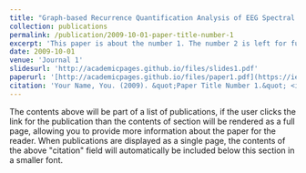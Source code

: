 ```yaml
---
title: "Graph-based Recurrence Quantification Analysis of EEG Spectral Dynamics for Motor Imagery-based BCIs"
collection: publications
permalink: /publication/2009-10-01-paper-title-number-1
excerpt: 'This paper is about the number 1. The number 2 is left for future work.'
date: 2009-10-01
venue: 'Journal 1'
slidesurl: 'http://academicpages.github.io/files/slides1.pdf'
paperurl: '[http://academicpages.github.io/files/paper1.pdf](https://ieeexplore.ieee.org/stamp/stamp.jsp?arnumber=9630068&casa_token=dX7CFc6ci6kAAAAA:SPK3LwsmxtuBwwj0_mKtKp8XWrQX10g9_EcqXzMXdkXHiijnPTrF6fHVpcN6SW7tZfQrUN6lJg&tag=1)'
citation: 'Your Name, You. (2009). &quot;Paper Title Number 1.&quot; <i>Journal 1</i>. 1(1).'
---
```


The contents above will be part of a list of publications, if the user clicks the link for the publication than the contents of section will be rendered as a full page, allowing you to provide more information about the paper for the reader. When publications are displayed as a single page, the contents of the above "citation" field will automatically be included below this section in a smaller font.
